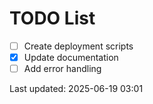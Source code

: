 # TODO List

- [ ] Create deployment scripts
- [x] Update documentation
- [ ] Add error handling

Last updated: 2025-06-19 03:01
